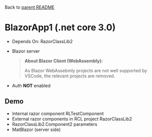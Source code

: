 Back to [parent README](../README.md)

# BlazorApp1 (.net core 3.0)

- Depends On: RazorClassLib2

- Blazor server

  > **About Blazor Client (WebAssembly):**
  >
  > As Blazor WebAssebmly projects are not well supported by VSCode, the relevant projects are removed.

- Auth **NOT** enabled

## Demo

- Internal razor component RLTestComponent
- External razor components in RCL project RazorClassLib2
- RazorClassLib2.Component2 parameters
- MatBlazor (server side)

